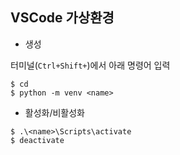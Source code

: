 ## VSCode 가상환경

- 생성 <br/>

터미널(`Ctrl+Shift+`)에서 아래 명령어 입력

```
$ cd
$ python -m venv <name>
```

- 활성화/비활성화
```
$ .\<name>\Scripts\activate
$ deactivate
```
